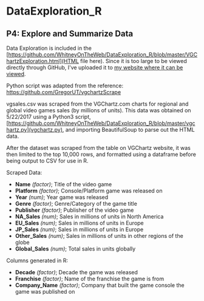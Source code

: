 # DataExploration_R
## P4: Explore and Summarize Data

Data Exploration is included in the [https://github.com/WhitneyOnTheWeb/DataExploration_R/blob/master/VGChartzExploration.html](HTML file here). Since it is too large to be viewed directly through GitHub, I've uploaded it to [my website where it can be viewed](http://whitneyontheweb.com/portfolio/VGChartzExploration.html).

Python script was adapted from the reference: https://github.com/GregorUT/vgchartzScrape

vgsales.csv was scraped from the VGChartz.com charts for regional and global video games sales (by millions of units). 
This data was obtained on 5/22/2017 using a Python3 script, [https://github.com/WhitneyOnTheWeb/DataExploration_R/blob/master/vgchartz.py](vgchartz.py), and importing BeautifulSoup to parse out the HTML data.

After the dataset was scraped from the table on VGChartz website, it was then limited to the top 10,000
rows, and formatted using a dataframe before being output to CSV for use in R. 

Scraped Data:

- **Name** *(factor)*; Title of the video game
- **Platform** *(factor)*; Console/Platform game was released on
- **Year** *(num)*; Year game was released
- **Genre** *(factor)*; Genre/Category of the game title
- **Publisher** *(factor)*; Publisher of the video game
- **NA_Sales** *(num)*; Sales in millions of units in North America
- **EU_Sales** *(num)*; Sales in millions of units in Europe
- **JP_Sales** *(num)*; Sales in millions of units in Europe
- **Other_Sales** *(num)*; Sales in millions of units in other regions of the globe
- **Global_Sales** *(num)*; Total sales in units globally

Columns generated in R:

- **Decade** *(factor)*; Decade the game was released
- **Franchise** *(factor)*; Name of the franchise the game is from
- **Company_Name** *(factor)*; Company that built the game console the game was published on
